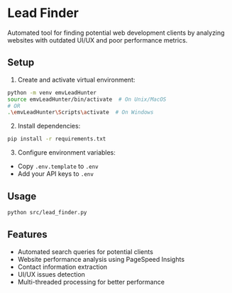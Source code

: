 # Lead Finder

Automated tool for finding potential web development clients by analyzing websites with outdated UI/UX and poor performance metrics.

## Setup

1. Create and activate virtual environment:
```bash
python -m venv emvLeadHunter
source emvLeadHunter/bin/activate  # On Unix/MacOS
# OR
.\emvLeadHunter\Scripts\activate  # On Windows
```

2. Install dependencies:
```bash
pip install -r requirements.txt
```

3. Configure environment variables:
- Copy `.env.template` to `.env`
- Add your API keys to `.env`

## Usage

```bash
python src/lead_finder.py
```

## Features

- Automated search queries for potential clients
- Website performance analysis using PageSpeed Insights
- Contact information extraction
- UI/UX issues detection
- Multi-threaded processing for better performance